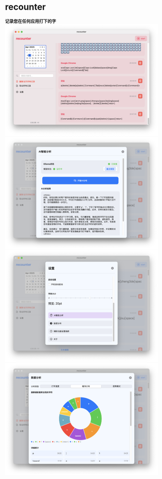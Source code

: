 # recounter
**记录您在任何应用打下的字**
<img src="https://github.com/zhuolhc/recounter/blob/main/%E6%88%AA%E5%B1%8F2025-04-07%2021.32.03.png?raw=true" alt="recounter">
<img src="https://github.com/zhuolhc/recounter/blob/main/%E6%88%AA%E5%B1%8F2025-04-08%2022.03.56.png?raw=true" alt="recounter">
<img src="https://github.com/zhuolhc/recounter/blob/main/%E6%88%AA%E5%B1%8F2025-04-08%2022.04.02.png?raw=true" alt="recounter">
<img src="https://github.com/zhuolhc/recounter/blob/main/%E6%88%AA%E5%B1%8F2025-04-08%2022.04.10.png?raw=true" alt="recounter">
